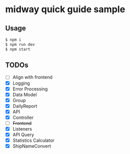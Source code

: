 # midway quick guide sample

## Usage

```bash
$ npm i
$ npm run dev
$ npm start
```

## TODOs

- [ ] Align with frontend
- [x] Logging
- [x] Error Processing
- [x] Data Model
- [x] Group
- [x] DailyReport
- [x] API
- [x] Controller
- [ ] ~~Frontend~~
- [x] Listeners
- [x] API Query
- [x] Statistics Calculator
- [x] ShipNameConvert
